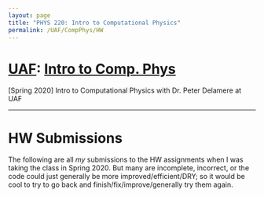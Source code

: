 ```yaml
---
layout: page
title: "PHYS 220: Intro to Computational Physics"
permalink: /UAF/CompPhys/HW
---
```


# [UAF](../../UAF.md): [Intro to Comp. Phys](CompPhys.md)
[Spring 2020] Intro to Computational Physics with Dr. Peter Delamere at UAF

---

# HW Submissions

The following are all *my* submissions to the HW assignments when I was taking the class in Spring 2020. But many are incomplete, incorrect, or the code could just generally be more improved/efficient/DRY; so it would be cool to try to go back and finish/fix/improve/generally try them again.

